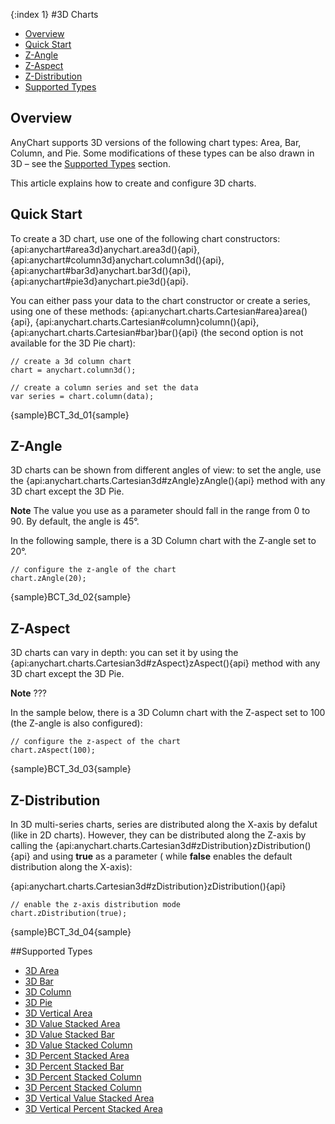 {:index 1}
#3D Charts

* [Overview](#overview)
* [Quick Start](#quick_start)
* [Z-Angle](#z_angle)
* [Z-Aspect](#z_aspect)
* [Z-Distribution](#z_distribution)
* [Supported Types](#supported_types)

## Overview

AnyChart supports 3D versions of the following chart types: Area, Bar, Column, and Pie. Some modifications of these types can be also drawn in 3D – see the [Supported Types](#supported_types) section.

This article explains how to create and configure 3D charts.


## Quick Start

To create a 3D chart, use one of the following chart constructors: {api:anychart#area3d}anychart.area3d(){api}, {api:anychart#column3d}anychart.column3d(){api}, {api:anychart#bar3d}anychart.bar3d(){api}, {api:anychart#pie3d}anychart.pie3d(){api}.

You can either pass your data to the chart constructor or create a series, using one of these methods: {api:anychart.charts.Cartesian#area}area(){api}, {api:anychart.charts.Cartesian#column}column(){api}, {api:anychart.charts.Cartesian#bar}bar(){api} (the second option is not available for the 3D Pie chart):

```
// create a 3d column chart
chart = anychart.column3d();

// create a column series and set the data
var series = chart.column(data);
```

{sample}BCT\_3d\_01{sample}

<a name='z_angle'></a>
## Z-Angle

3D charts can be shown from different angles of view: to set the angle, use the {api:anychart.charts.Cartesian3d#zAngle}zAngle(){api} method with any 3D chart except the 3D Pie.

**Note** The value you use as a parameter should fall in the range from 0 to 90. By default, the angle is 45°. 

In the following sample, there is a 3D Column chart with the Z-angle set to 20°.

```
// configure the z-angle of the chart
chart.zAngle(20);
```

{sample}BCT\_3d\_02{sample}

<a name='z_aspect'></a>
## Z-Aspect

3D charts can vary in depth: you can set it by using the {api:anychart.charts.Cartesian3d#zAspect}zAspect(){api} method with any 3D chart except the 3D Pie.

**Note** ???

In the sample below, there is a 3D Column chart with the Z-aspect set to 100 (the Z-angle is also configured):

```
// configure the z-aspect of the chart
chart.zAspect(100);
```

{sample}BCT\_3d\_03{sample}

<a name='z_distribution'></a>
## Z-Distribution

In 3D multi-series charts, series are distributed along the X-axis by defalut (like in 2D charts). However, they can be distributed along the Z-axis by calling the {api:anychart.charts.Cartesian3d#zDistribution}zDistribution(){api} and using **true** as a parameter ( while **false** enables the default distribution along the X-axis):

{api:anychart.charts.Cartesian3d#zDistribution}zDistribution(){api}

```
// enable the z-axis distribution mode
chart.zDistribution(true);
```

{sample}BCT\_3d\_04{sample}

##Supported Types

* [3D Area](3D_Area_Chart)
* [3D Bar](3D_Bar_Chart)
* [3D Column](3D_Column_Chart)
* [3D Pie](3D_Pie_Chart)
* [3D Vertical Area](3D_Vertical_Area_Chart)
* [3D Value Stacked Area](3D_Value_Stacked_Area_Chart)
* [3D Value Stacked Bar](3D_Value_Stacked_Bar_Chart)
* [3D Value Stacked Column](3D_Value_Stacked_Column_Chart)
* [3D Percent Stacked Area](3d_Percent_Stacked_Area_Chart)
* [3D Percent Stacked Bar](3D_Percent_Stacked_Bar_Chart)
* [3D Percent Stacked Column](3D_Column_Chart)
* [3D Percent Stacked Column](3D_Percent_Stacked_Column_Chart)
* [3D Vertical Value Stacked Area](3D_Vertical_Value_Stacked_Area_Chart)
* [3D Vertical Percent Stacked Area](3D_Vertical_Percent_Stacked_Area_Chart)